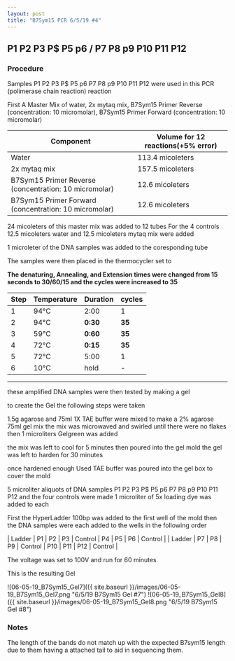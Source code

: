 ```yaml
---
layout: post
title: "B7Sym15 PCR 6/5/19 #4"
---
```


##   P1 P2 P3 P$ P5 p6 / P7 P8 p9 P10 P11 P12

### Procedure

Samples  P1 P2 P3 P$ P5 p6 P7 P8 p9 P10 P11 P12 were used in this PCR (polimerase chain reaction) reaction 

First A Master Mix of water, 2x mytaq mix, B7Sym15 Primer Reverse (concentration: 10 micromolar), B7Sym15 Primer Forward (concentration: 10 micromolar)


|Component| Volume for 12 reactions(+5% error)|
|---------|---------------------------|
|Water| 113.4 micoleters|
|2x mytaq mix| 157.5 micoleters|
|B7Sym15 Primer Reverse (concentration: 10 micromolar)| 12.6 micoleters|
|B7Sym15 Primer Forward (concentration: 10 micromolar)| 12.6 micoleters|

24 micoleters of this master mix was added to 12 tubes 
For the 4 controls 12.5 micoleters water and 12.5 micoleters mytaq mix were added

1 microleter of the DNA samples was added to the coresponding tube

The samples were then placed in the thermocycler set to 

**The denaturing, Annealing, and Extension times were changed from 15 seconds to 30/60/15 and the cycles were increased to 35**

|Step|Temperature|Duration|cycles|
|----|-------|--------|-------|
|1|94°C|2:00|1|
|2|94°C|**0:30**|**35**|
|3|59°C|**0:60**|**35**|
|4|72°C|**0:15**|**35**|
|5|72°C|5:00|1|
|6|10°C|hold|-|

___________

these amplified DNA samples were then tested by making a gel

to create the Gel the following steps were taken 

1.5g agarose and 75ml 1X TAE buffer were mixed to make a 2% agarose 75ml gel mix 
the mix was microwaved and swirled until there were no flakes 
then 1 microliters Gelgreen was added

the mix was left to cool for 5 minutes then poured into the gel mold
the gel was left to harden for 30 minutes 

once hardened enough Used TAE buffer was poured into the gel box to cover the mold

5 microliter aliquots of DNA samples  P1 P2 P3 P$ P5 p6 P7 P8 p9 P10 P11 P12 and the four controls were made 
1 microliter of 5x loading dye was added to each

First the HyperLadder 100bp was added to the first well of the mold 
then the DNA samples were each added to the wells in the following order 

| Ladder | P1 | P2 | P3 | Control | P4 | P5 | P6 | Control |
| Ladder | P7 | P8 | P9 | Control | P10 | P11 | P12 | Control |

The voltage was set to 100V and run for 60 minutes


This is the resulting Gel

![06-05-19_B7Sym15_Gel7]({{ site.baseurl }}/images/06-05-19_B7Sym15_Gel7.png "6/5/19 B7Sym15 Gel #7")
![06-05-19_B7Sym15_Gel8]({{ site.baseurl }}/images/06-05-19_B7Sym15_Gel8.png "6/5/19 B7Sym15 Gel #8")

### Notes

The length of the bands do not match up with the expected B7sym15 length due to them having a attached tail to aid in sequencing them.
